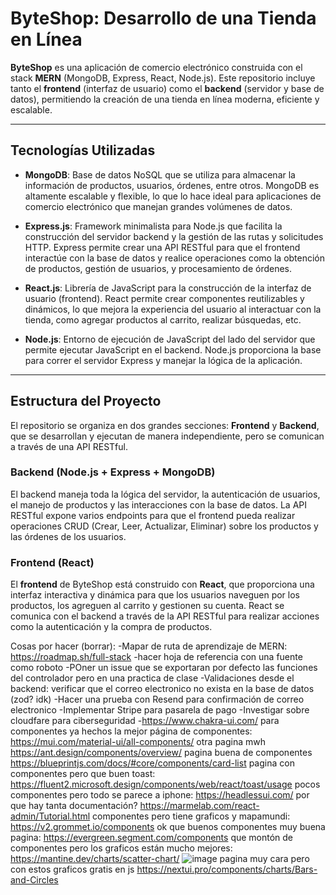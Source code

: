 # ByteShop: Desarrollo de una Tienda en Línea

**ByteShop** es una aplicación de comercio electrónico construida con el stack **MERN** (MongoDB, Express, React, Node.js). Este repositorio incluye tanto el **frontend** (interfaz de usuario) como el **backend** (servidor y base de datos), permitiendo la creación de una tienda en línea moderna, eficiente y escalable.

---

## Tecnologías Utilizadas

- **MongoDB**: Base de datos NoSQL que se utiliza para almacenar la información de productos, usuarios, órdenes, entre otros. MongoDB es altamente escalable y flexible, lo que lo hace ideal para aplicaciones de comercio electrónico que manejan grandes volúmenes de datos.

- **Express.js**: Framework minimalista para Node.js que facilita la construcción del servidor backend y la gestión de las rutas y solicitudes HTTP. Express permite crear una API RESTful para que el frontend interactúe con la base de datos y realice operaciones como la obtención de productos, gestión de usuarios, y procesamiento de órdenes.

- **React.js**: Librería de JavaScript para la construcción de la interfaz de usuario (frontend). React permite crear componentes reutilizables y dinámicos, lo que mejora la experiencia del usuario al interactuar con la tienda, como agregar productos al carrito, realizar búsquedas, etc.

- **Node.js**: Entorno de ejecución de JavaScript del lado del servidor que permite ejecutar JavaScript en el backend. Node.js proporciona la base para correr el servidor Express y manejar la lógica de la aplicación.

---

## Estructura del Proyecto

El repositorio se organiza en dos grandes secciones: **Frontend** y **Backend**, que se desarrollan y ejecutan de manera independiente, pero se comunican a través de una API RESTful.

### Backend (Node.js + Express + MongoDB)

El backend maneja toda la lógica del servidor, la autenticación de usuarios, el manejo de productos y las interacciones con la base de datos. La API RESTful expone varios endpoints para que el frontend pueda realizar operaciones CRUD (Crear, Leer, Actualizar, Eliminar) sobre los productos y las órdenes de los usuarios.

### Frontend (React)

El **frontend** de ByteShop está construido con **React**, que proporciona una interfaz interactiva y dinámica para que los usuarios naveguen por los productos, los agreguen al carrito y gestionen su cuenta. React se comunica con el backend a través de la API RESTful para realizar acciones como la autenticación y la compra de productos.

Cosas por hacer (borrar):
-Mapar de ruta de aprendizaje de MERN: https://roadmap.sh/full-stack
-hacer hoja de referencia con una fuente como roboto
-POner un issue que se exportaran por defecto las funciones del controlador pero en una practica de clase
-Validaciones desde el backend: verificar que el correo electronico no exista en la base de datos (zod? idk)
-Hacer una prueba con Resend para confirmación de correo electronico
-Implementar Stripe para pasarela de pago
-Investigar sobre cloudfare para ciberseguridad
-https://www.chakra-ui.com/ para componentes ya hechos
la mejor página de componentes: https://mui.com/material-ui/all-components/
otra pagina mwh https://ant.design/components/overview/
pagina buena de componentes https://blueprintjs.com/docs/#core/components/card-list
pagina con componentes pero que buen toast: https://fluent2.microsoft.design/components/web/react/toast/usage
pocos componentes pero todo se parece a iphone: https://headlessui.com/
por que hay tanta documentación? https://marmelab.com/react-admin/Tutorial.html
componentes pero tiene graficos y mapamundi: https://v2.grommet.io/components
ok que buenos componentes muy buena pagina: https://evergreen.segment.com/components
que montón de componentes pero los graficos están mucho mejores: https://mantine.dev/charts/scatter-chart/
![image](https://github.com/user-attachments/assets/0a872cf5-a164-4599-9a79-068baf2942c7)
pagina muy cara pero con estos graficos gratis en js https://nextui.pro/components/charts/Bars-and-Circles


